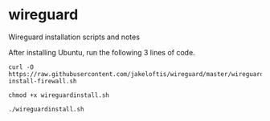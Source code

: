 # wireguard <br /> 
Wireguard installation scripts and notes <br /> 

After installing Ubuntu, run the following 3 lines of code.
```
curl -O https://raw.githubusercontent.com/jakeloftis/wireguard/master/wireguard-install-firewall.sh
```
```
chmod +x wireguardinstall.sh
```
```
./wireguardinstall.sh
```

